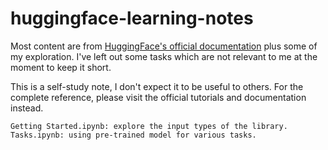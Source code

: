 # huggingface-learning-notes

Most content are from [HuggingFace's official documentation](https://huggingface.co/transformers/) plus some of my exploration. I've left out some tasks which are not relevant to me at the moment to keep it short.

This is a self-study note, I don't expect it to be useful to others. For the complete reference, please visit the official tutorials and documentation instead.

```
Getting Started.ipynb: explore the input types of the library.
Tasks.ipynb: using pre-trained model for various tasks.
```
